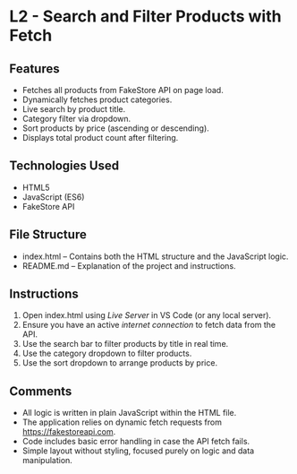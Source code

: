 # L2 - Search and Filter Products with Fetch

## Features

- Fetches all products from FakeStore API on page load.
- Dynamically fetches product categories.
- Live search by product title.
- Category filter via dropdown.
- Sort products by price (ascending or descending).
- Displays total product count after filtering.

## Technologies Used

- HTML5
- JavaScript (ES6)
- FakeStore API

## File Structure

- index.html – Contains both the HTML structure and the JavaScript logic.
- README.md – Explanation of the project and instructions.


## Instructions

1. Open index.html using *Live Server* in VS Code (or any local server).
2. Ensure you have an active *internet connection* to fetch data from the API.
3. Use the search bar to filter products by title in real time.
4. Use the category dropdown to filter products.
5. Use the sort dropdown to arrange products by price.

## Comments

- All logic is written in plain JavaScript within the HTML file.
- The application relies on dynamic fetch requests from https://fakestoreapi.com.
- Code includes basic error handling in case the API fetch fails.
- Simple layout without styling, focused purely on logic and data manipulation.